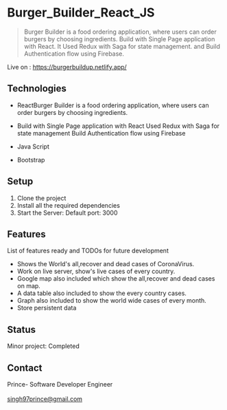 # Burger_Builder_React_JS
> Burger Builder is a food ordering application, where users can order burgers by choosing ingredients.
> Build with Single Page application with React.
  It Used Redux with Saga for state management.
  and Build Authentication flow using Firebase.

Live on : https://burgerbuildup.netlify.app/

## Technologies
* ReactBurger Builder is a food ordering application, where users can order burgers by choosing ingredients.
* Build with Single Page application with React
Used Redux with Saga for state management
Build Authentication flow using Firebase

* Java Script
* Bootstrap

## Setup
1. Clone the project
2. Install all the required dependencies
3. Start the Server: Default port: 3000

## Features
List of features ready and TODOs for future development
*  Shows the World's all,recover and dead cases of CoronaVirus.
*  Work on live server, show's live cases of every country. 
*  Google map also included which show the all,recover and dead cases on map.
*  A data table also included to show the every country cases.
*  Graph also included to show the world wide cases of every month.
*  Store persistent data

## Status
Minor project: Completed

## Contact
Prince- Software Developer Engineer
<br/>
<br/>
singh97prince@gmail.com

